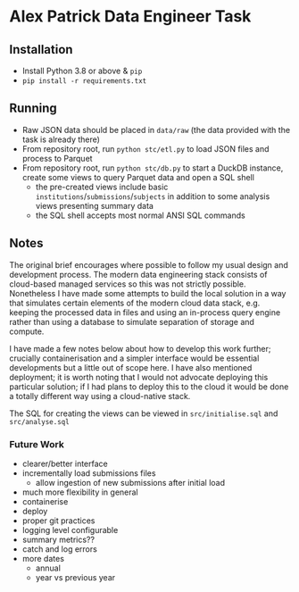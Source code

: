 # Alex Patrick Data Engineer Task

## Installation

- Install Python 3.8 or above & `pip`
- `pip install -r requirements.txt`

## Running

- Raw JSON data should be placed in `data/raw` (the data provided with the task is already there)
- From repository root, run `python stc/etl.py` to load JSON files and process to Parquet
- From repository root, run `python stc/db.py` to start a DuckDB instance, create some views to query Parquet data and
  open a SQL shell
    - the pre-created views include basic `institutions`/`submissions`/`subjects` in addition to some analysis views
      presenting summary data
    - the SQL shell accepts most normal ANSI SQL commands

## Notes

The original brief encourages where possible to follow my usual design and development process. The modern data
engineering stack consists of cloud-based managed services so this was not strictly possible. Nonetheless I have made
some attempts to build the local solution in a way that simulates certain elements of the modern cloud data stack, e.g.
keeping the processed data in files and using an in-process query engine rather than using a database to simulate
separation of storage and compute.

I have made a few notes below about how to develop this work further; crucially containerisation and a simpler interface
would be essential developments but a little out of scope here. I have also mentioned deployment; it is worth noting
that I would not advocate deploying this particular solution; if I had plans to deploy this to the cloud it would be
done a totally different way using a cloud-native stack.

The SQL for creating the views can be viewed in `src/initialise.sql` and `src/analyse.sql`

### Future Work

- clearer/better interface
- incrementally load submissions files
    - allow ingestion of new submissions after initial load
- much more flexibility in general
- containerise
- deploy
- proper git practices
- logging level configurable
- summary metrics??
- catch and log errors
- more dates
    - annual
    - year vs previous year
